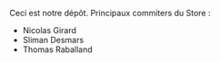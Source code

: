 Ceci est notre dépôt. Principaux commiters du Store :

- Nicolas Girard
- Sliman Desmars
- Thomas Raballand